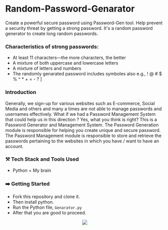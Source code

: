# Random-Password-Genarator

Create a powerful secure password using Password-Gen tool. Help prevent a security threat by getting a strong password. It's a random password generator to create long random passwords.

### Characteristics of strong passwords:
- At least 11 characters—the more characters, the better
- A mixture of both uppercase and lowercase letters
- A mixture of letters and numbers
- The randomly genarated password includes symboles also e.g., ! @ # $ % ^ * + = - ? ]


### Introduction
Generally, we sign-up for various websites such as E-commerce, Social Media and others and many a times are not able to manage passwords and usernames effectively. What if we had a Password Management System that could help us in this direction ? Yes, what you think is right? This is a Password Generator and Management System. The Password Generation module is responsible for helping you create unique and secure password. The Password Management module is responsible to store and retrieve the passwords pertaining to the websites in which you have / want to have an account. 

### ⚒️ Tech Stack and Tools Used

* Python + My brain

### ➡️ Getting Started 

* Fork this repository and clone it.
* Then install python.
* Run the Python file, ```Genarator.py```
* After that you are good to proceed.

<p align="center">
<img src="https://github.com/Ajmal-Achu/bolb/main/password.gif"
</p>
